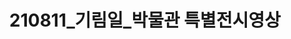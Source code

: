 ---
reference_code:
media_type:
title: 210811_기림일_박물관 특별전시영상
summary:
image:
description:
modified_at:
created_at:
link: "https://www.youtube.com/embed/c9oeMOI6Vb8"
components:
- https://img.youtube.com/vi/c9oeMOI6Vb8/sddefault.jpg
tags:
-
---